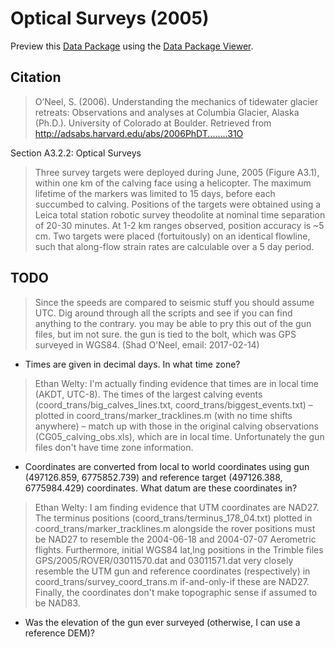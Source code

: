 # Optical Surveys (2005)

Preview this [Data Package](http://specs.frictionlessdata.io/data-packages/) using the [Data Package Viewer](http://data.okfn.org/tools/view?url=https://raw.githubusercontent.com/ezwelty/cg-data/master/optical-surveys-2005).

## Citation

> O’Neel, S. (2006). Understanding the mechanics of tidewater glacier retreats: Observations and analyses at Columbia Glacier, Alaska (Ph.D.). University of Colorado at Boulder. Retrieved from http://adsabs.harvard.edu/abs/2006PhDT........31O

Section A3.2.2: Optical Surveys

> Three survey targets were deployed during June, 2005 (Figure A3.1), within one km of the calving face using a helicopter. The maximum lifetime of the markers was limited to 15 days, before each succumbed to calving. Positions of the targets were obtained using a Leica total station robotic survey theodolite at nominal time separation of 20-30 minutes. At 1-2 km ranges observed, position accuracy is ~5 cm. Two targets were placed (fortuitously) on an identical flowline, such that along-flow strain rates are calculable over a 5 day period.

## TODO

> Since the speeds are compared to seismic stuff you should assume UTC. Dig around through all the scripts and see if you can find anything to the contrary.  you may be able to pry this out of the gun files, but im not sure. the gun is tied to the bolt, which was GPS surveyed in WGS84. (Shad O'Neel, email: 2017-02-14)

- Times are given in decimal days. In what time zone?

> Ethan Welty: I'm actually finding evidence that times are in local time (AKDT, UTC-8). The times of the largest calving events (coord_trans/big_calves_lines.txt, coord_trans/biggest_events.txt) – plotted in coord_trans/marker_tracklines.m (with no time shifts anywhere) – match up with those in the original calving observations (CG05_calving_obs.xls), which are in local time. Unfortunately the gun files don't have time zone information.

- Coordinates are converted from local to world coordinates using gun (497126.859, 6775852.739) and reference target (497126.388, 6775984.429) coordinates. What datum are these coordinates in?

> Ethan Welty: I am finding evidence that UTM coordinates are NAD27. The terminus positions (coord_trans/terminus_178_04.txt) plotted in coord_trans/marker_tracklines.m alongside the rover positions must be NAD27 to resemble the 2004-06-18 and 2004-07-07 Aerometric flights. Furthermore, initial WGS84 lat,lng positions in the Trimble files GPS/2005/ROVER/03011570.dat and 03011571.dat very closely resemble the UTM gun and reference coordinates (respectively) in coord_trans/survey_coord_trans.m if-and-only-if these are NAD27. Finally, the coordinates don't make topographic sense if assumed to be NAD83.

- Was the elevation of the gun ever surveyed (otherwise, I can use a reference DEM)?
